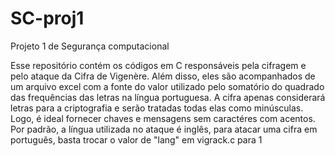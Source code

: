# SC-proj1
Projeto 1 de Segurança computacional

Esse repositório contém os códigos em C responsáveis pela cifragem e pelo ataque da Cifra de Vigenère. Além disso, eles são acompanhados de um arquivo excel com a fonte do valor utilizado pelo somatório do quadrado das frequências das letras na língua portuguesa.
A cifra apenas considerará letras para a criptografia e serão tratadas todas elas como minúsculas. Logo, é ideal fornecer chaves e mensagens sem caractéres com acentos.
Por padrão, a língua utilizada no ataque é inglês, para atacar uma cifra em português, basta trocar o valor de "lang" em vigrack.c para 1
